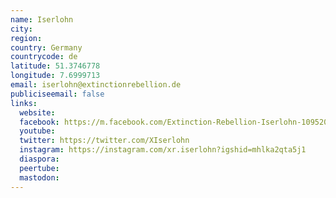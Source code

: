 ```yaml
---
name: Iserlohn
city:
region:
country: Germany
countrycode: de
latitude: 51.3746778
longitude: 7.6999713
email: iserlohn@extinctionrebellion.de
publiciseemail: false
links:
  website:
  facebook: https://m.facebook.com/Extinction-Rebellion-Iserlohn-109520830382853
  youtube:
  twitter: https://twitter.com/XIserlohn
  instagram: https://instagram.com/xr.iserlohn?igshid=mhlka2qta5j1
  diaspora:
  peertube:
  mastodon:
---
```

